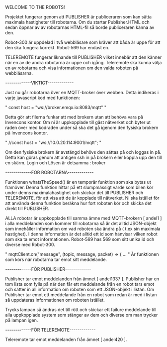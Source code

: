WELCOME TO THE ROBOTS!

Projektet fungerar genom att PUBLISHER är publiceraren som kan sätta maximala hastigheter till robotarna.
Om du startar Publisher.HTML och sedan öppnar av av robotarnas HTML-fil så borde publiceraren känna av den.

Robot-300 är uppdelad i två webbläsare som kräver att båda är uppe för att den ska fungera korrekt.
Robot-569 har endast en.

TELEREMOTE fungerar liknande till PUBLISHER vilket innebär att den känner när en av de andra robotarna är uppe och igång.
Teleremote ska kunna välja en av robotarna och visa informationen om den valda roboten på webbläsarna.


-------------VIKTIGT-------------

Just nu går robotarna över en MQTT-broker över webben. Detta indikeras i varje javascript kod med funktionen:

 " const host = "ws://broker.emqx.io:8083/mqtt" "
 
Detta gör att filerna funkar att med brokern utan att behöva vara på Invencons kontor.
Om ni är uppkopplade till gäst nätverket och byter ut raden över med kodraden under så ska det gå igenom den fysiska brokern på Invencons kontor.

" //const host = "ws://10.0.20.114:9001/mqtt"; "

Om den fysiska brokern är avstängd behövs den sättas på och loggas in på.
Detta kan göras genom att antigen ssh in på brokern eller koppla upp den till en skärm.
Login och Lösen är detsamma : broker

-------------FÖR ROBOTARNA-------------

Funktionen whatsTheSpeed() är en temporär funktion som ska bytas ut framöver. Denna funktion hittar på ett slumpmässigt värde som bilen kör 
under denns maximalahastighet och skickar det till PUBLISHER och TELEREMOTE, för att visa att de är kopplade till nätverket. Ni ska istället
för att använda denna funktion beräkna hur fort roboten kör och skicka det direkt till PUBLISHER.

ALLA robotar är uppkopplade till samma ämne med MQTT-brokern [ andel1 ] i alla meddelanden som kommer till robotarna så är det alltid JSON-objekt 
som innehåller information om vad roboten ska ändra på ( t.ex sin maximala hastighet). I denna information är det alltid ett id som hänvisar
vilken robot som ska ta emot informationen. Robot-569 has 569 som sitt unika id och diverse med Robot-300.

" mqttClient.on("message", (topic, message, packet) => { 
... "
Är funktionen som körs när robotarna tar emot sitt meddelande.

-------------FÖR PUBLISHER-------------

Publisher tar emot meddelanden från ämnet [ andel1337 ].
Publisher har en tom lista som fylls på när den får ett meddelande från en robot tars emot och sätter in all information om roboten som ett JSON-objekt i listan.
Om Publisher tar emot ett meddelande från en robot som redan är med i listan så uppdateras informationen om roboten istället.

Trycks lampan så ändras det till rött och skickar ett failure meddelande till alla uppkopplade system som stänger av dem och diverse om man trycker på lampan igen.

-------------FÖR TELEREMOTE-------------

Teleremote tar emot meddelanden från ämnet [ andel420 ].



 
